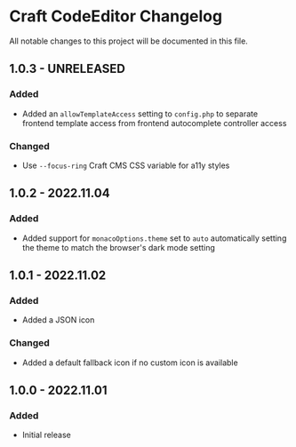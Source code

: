 # Craft CodeEditor Changelog

All notable changes to this project will be documented in this file.

## 1.0.3 - UNRELEASED
### Added
* Added an `allowTemplateAccess` setting to `config.php` to separate frontend template access from frontend autocomplete controller access

### Changed
* Use `--focus-ring` Craft CMS CSS variable for a11y styles

## 1.0.2 - 2022.11.04
### Added
* Added support for `monacoOptions.theme` set to `auto` automatically setting the theme to match the browser's dark mode setting

## 1.0.1 - 2022.11.02
### Added
* Added a JSON icon

### Changed
* Added a default fallback icon if no custom icon is available

## 1.0.0 - 2022.11.01
### Added
* Initial release

